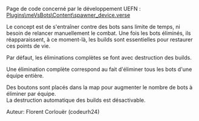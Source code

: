 Page de code concerné par le développement UEFN :  
[Plugins\meVsBots\Content\spawner_device.verse](Plugins\meVsBots\Content\spawner_device.verse)  
  
Le concept est de s'entraîner contre des bots sans limite de temps, ni besoin de relancer manuellement le combat. Une fois les bots éliminés, ils réapparaissent, à ce moment-là, les builds sont essentielles pour restaurer ces points de vie.  
  
Par défaut, les éliminations complètes se font avec destruction des builds.
  
Une élimination complète correspond au fait d'éliminer tous les bots d'une équipe entière.  

Des boutons sont placés dans la map pour augmenter le nombre de bots à éliminer par équipe.  
La destruction automatique des builds est désactivable.  
  
  
Auteur:  Florent Corlouër (codeurh24)